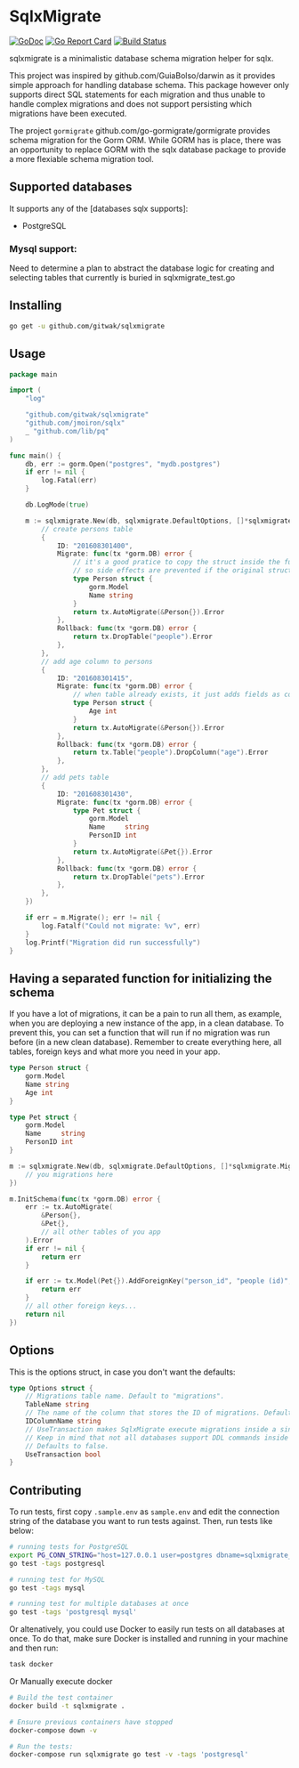 # SqlxMigrate

[![GoDoc](https://godoc.org/github.com/gitwak/sqlxmigrate?status.svg)](https://godoc.org/github.com/gitwak/sqlxmigrate)
[![Go Report Card](https://goreportcard.com/badge/github.com/gitwak/sqlxmigrate)](https://goreportcard.com/report/github.com/gitwak/sqlxmigrate)
[![Build Status](https://travis-ci.org/go-sqlxmigrate/sqlxmigrate.svg?branch=master)](https://travis-ci.org/go-sqlxmigrate/sqlxmigrate)

sqlxmigrate is a minimalistic database schema migration helper for sqlx. 

This project was inspired by github.com/GuiaBolso/darwin as it provides simple approach for handling 
database schema. This package however only supports direct SQL statements for each migration and thus 
unable to handle complex migrations and does not support persisting which migrations have been executed.

The project `gormigrate` github.com/go-gormigrate/gormigrate provides schema migration for the Gorm ORM. 
While GORM has is place, there was an opportunity to replace GORM with the sqlx database package to provide 
a more flexiable schema migration tool. 


## Supported databases

It supports any of the [databases sqlx supports]:

- PostgreSQL


### Mysql support:
Need to determine a plan to abstract the database logic for creating and selecting tables that currently is buried in sqlxmigrate_test.go



## Installing

```bash
go get -u github.com/gitwak/sqlxmigrate
```

## Usage

```go
package main

import (
	"log"

	"github.com/gitwak/sqlxmigrate"
	"github.com/jmoiron/sqlx"
	_ "github.com/lib/pq"
)

func main() {
	db, err := gorm.Open("postgres", "mydb.postgres")
	if err != nil {
		log.Fatal(err)
	}

	db.LogMode(true)

	m := sqlxmigrate.New(db, sqlxmigrate.DefaultOptions, []*sqlxmigrate.Migration{
		// create persons table
		{
			ID: "201608301400",
			Migrate: func(tx *gorm.DB) error {
				// it's a good pratice to copy the struct inside the function,
				// so side effects are prevented if the original struct changes during the time
				type Person struct {
					gorm.Model
					Name string
				}
				return tx.AutoMigrate(&Person{}).Error
			},
			Rollback: func(tx *gorm.DB) error {
				return tx.DropTable("people").Error
			},
		},
		// add age column to persons
		{
			ID: "201608301415",
			Migrate: func(tx *gorm.DB) error {
				// when table already exists, it just adds fields as columns
				type Person struct {
					Age int
				}
				return tx.AutoMigrate(&Person{}).Error
			},
			Rollback: func(tx *gorm.DB) error {
				return tx.Table("people").DropColumn("age").Error
			},
		},
		// add pets table
		{
			ID: "201608301430",
			Migrate: func(tx *gorm.DB) error {
				type Pet struct {
					gorm.Model
					Name     string
					PersonID int
				}
				return tx.AutoMigrate(&Pet{}).Error
			},
			Rollback: func(tx *gorm.DB) error {
				return tx.DropTable("pets").Error
			},
		},
	})

	if err = m.Migrate(); err != nil {
		log.Fatalf("Could not migrate: %v", err)
	}
	log.Printf("Migration did run successfully")
}
```

## Having a separated function for initializing the schema

If you have a lot of migrations, it can be a pain to run all them, as example,
when you are deploying a new instance of the app, in a clean database.
To prevent this, you can set a function that will run if no migration was run
before (in a new clean database). Remember to create everything here, all tables,
foreign keys and what more you need in your app.

```go
type Person struct {
	gorm.Model
	Name string
	Age int
}

type Pet struct {
	gorm.Model
	Name     string
	PersonID int
}

m := sqlxmigrate.New(db, sqlxmigrate.DefaultOptions, []*sqlxmigrate.Migration{
    // you migrations here
})

m.InitSchema(func(tx *gorm.DB) error {
	err := tx.AutoMigrate(
		&Person{},
		&Pet{},
		// all other tables of you app
	).Error
	if err != nil {
		return err
	}

	if err := tx.Model(Pet{}).AddForeignKey("person_id", "people (id)", "RESTRICT", "RESTRICT").Error; err != nil {
		return err
	}
	// all other foreign keys...
	return nil
})
```

## Options

This is the options struct, in case you don't want the defaults:

```go
type Options struct {
	// Migrations table name. Default to "migrations".
	TableName string
	// The name of the column that stores the ID of migrations. Defaults to "id".
	IDColumnName string
	// UseTransaction makes SqlxMigrate execute migrations inside a single transaction.
	// Keep in mind that not all databases support DDL commands inside transactions.
	// Defaults to false.
	UseTransaction bool
}
```

## Contributing

To run tests, first copy `.sample.env` as `sample.env` and edit the connection
string of the database you want to run tests against. Then, run tests like
below:

```bash
# running tests for PostgreSQL
export PG_CONN_STRING="host=127.0.0.1 user=postgres dbname=sqlxmigrate_test port=5433 sslmode=disable password=postgres"
go test -tags postgresql

# running test for MySQL
go test -tags mysql

# running test for multiple databases at once
go test -tags 'postgresql mysql'
```

Or altenatively, you could use Docker to easily run tests on all databases
at once. To do that, make sure Docker is installed and running in your machine
and then run:

```bash
task docker
```

Or Manually execute docker

```bash
# Build the test container
docker build -t sqlxmigrate .

# Ensure previous containers have stopped
docker-compose down -v

# Run the tests:
docker-compose run sqlxmigrate go test -v -tags 'postgresql'
```
